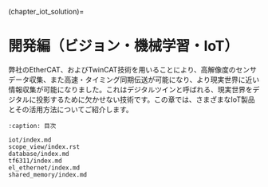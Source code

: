 (chapter_iot_solution)=
# 開発編（ビジョン・機械学習・IoT）

弊社のEtherCAT、およびTwinCAT技術を用いることにより、高解像度のセンサデータ収集、また高速・タイミング同期伝送が可能になり、より現実世界に近い情報収集が可能になりました。これはデジタルツインと呼ばれる、現実世界をデジタルに投影するために欠かせない技術です。この章では、さまざまなIoT製品とその活用方法についてご紹介します。

```{toctree}
:caption: 目次

iot/index.md
scope_view/index.rst
database/index.md
tf6311/index.md
el_ethernet/index.md
shared_memory/index.md
```